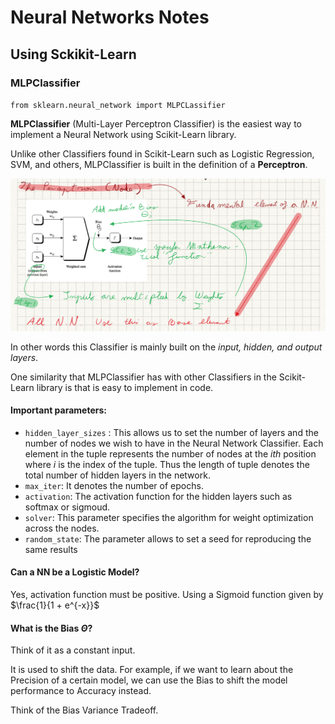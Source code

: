 # Neural Networks Notes

## Using Sckikit-Learn

### MLPClassifier

`from sklearn.neural_network import MLPCLassifier`

**MLPClassifier** (Multi-Layer Perceptron Classifier) is the easiest way to implement a Neural Network using Scikit-Learn library.

Unlike other Classifiers found in Scikit-Learn such as Logistic Regression, SVM, and others, MLPClassifier is built in the definition of a **Perceptron**. 

![perceptron](imgs/neural_networks_images/perceptron.png)

In other words this Classifier is mainly built on the *input, hidden, and output layers*.

One similarity that MLPClassifier has with other Classifiers in the Scikit-Learn library is that is easy to implement in code.

#### Important parameters:
- `hidden_layer_sizes` : This allows us to set the number of layers and the number of nodes we wish to have in the Neural Network Classifier. Each element in the tuple represents the number of nodes at the $ith$ position where $i$ is the index of the tuple. Thus the length of tuple denotes the total number of hidden layers in the network.
- `max_iter`: It denotes the number of epochs.
- `activation`: The activation function for the hidden layers such as softmax or sigmoud.
- `solver`: This parameter specifies the algorithm for weight optimization across the nodes.
- `random_state`: The parameter allows to set a seed for reproducing the same results


#### Can a NN be a Logistic Model?

Yes, activation function must be positive. Using a Sigmoid function given by $\frac{1}{1 + e^{-x}}$


#### What is the Bias $\Theta$?

Think of it as a constant input.

It is used to shift the data. For example, if we want to learn about the Precision of a certain model, we can use the Bias to shift the model performance to Accuracy instead. 

Think of the Bias Variance Tradeoff.

